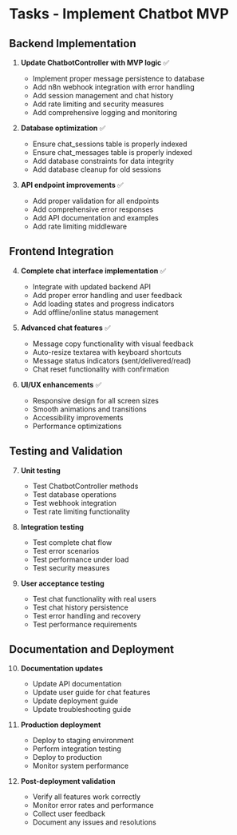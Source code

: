 # Tasks - Implement Chatbot MVP

## Backend Implementation
1. **Update ChatbotController with MVP logic** ✅
   - Implement proper message persistence to database
   - Add n8n webhook integration with error handling
   - Add session management and chat history
   - Add rate limiting and security measures
   - Add comprehensive logging and monitoring

2. **Database optimization** ✅
   - Ensure chat_sessions table is properly indexed
   - Ensure chat_messages table is properly indexed
   - Add database constraints for data integrity
   - Add database cleanup for old sessions

3. **API endpoint improvements** ✅
   - Add proper validation for all endpoints
   - Add comprehensive error responses
   - Add API documentation and examples
   - Add rate limiting middleware

## Frontend Integration
4. **Complete chat interface implementation** ✅
   - Integrate with updated backend API
   - Add proper error handling and user feedback
   - Add loading states and progress indicators
   - Add offline/online status management

5. **Advanced chat features** ✅
   - Message copy functionality with visual feedback
   - Auto-resize textarea with keyboard shortcuts
   - Message status indicators (sent/delivered/read)
   - Chat reset functionality with confirmation

6. **UI/UX enhancements** ✅
   - Responsive design for all screen sizes
   - Smooth animations and transitions
   - Accessibility improvements
   - Performance optimizations

## Testing and Validation
7. **Unit testing**
   - Test ChatbotController methods
   - Test database operations
   - Test webhook integration
   - Test rate limiting functionality

8. **Integration testing**
   - Test complete chat flow
   - Test error scenarios
   - Test performance under load
   - Test security measures

9. **User acceptance testing**
   - Test chat functionality with real users
   - Test chat history persistence
   - Test error handling and recovery
   - Test performance requirements

## Documentation and Deployment
10. **Documentation updates**
    - Update API documentation
    - Update user guide for chat features
    - Update deployment guide
    - Update troubleshooting guide

11. **Production deployment**
    - Deploy to staging environment
    - Perform integration testing
    - Deploy to production
    - Monitor system performance

12. **Post-deployment validation**
    - Verify all features work correctly
    - Monitor error rates and performance
    - Collect user feedback
    - Document any issues and resolutions

